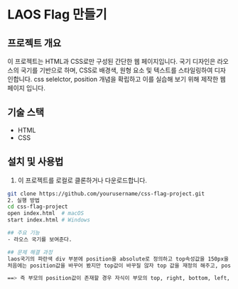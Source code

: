 # LAOS Flag 만들기
## 프로젝트 개요
이 프로젝트는 HTML과 CSS로만 구성된 간단한 웹 페이지입니다. 국기 디자인은 라오스의 국기를 기반으로 하며, CSS로 배경색, 원형 요소 및 텍스트를 스타일링하여 디자인합니다.
css selelctor, position 개념을 확립하고 이를 실습해 보기 위해 제작한 웹 페이지 입니다. 

## 기술 스택
- HTML
- CSS

## 설치 및 사용법
1.  이 프로젝트를 로컬로 클론하거나 다운로드합니다.

   ```bash
   git clone https://github.com/yourusername/css-flag-project.git
2. 실행 방법
  cd css-flag-project
  open index.html  # macOS
  start index.html # Windows
  
## 주요 기능
- 라오스 국기를 보여준다. 
 
## 문제 해결 과정
laos국기의 파란색 div 부분에 position을 absolute로 정의하고 top속성값을 150px을 주었을 때 흰색 원 div의 top속성값이 자동으로 150px이 주어진 상태여서
처음에는 position값을 바꾸어 봤지만 top값이 바꾸질 않자 top 값을 재정의 해주고, position값을 absolute 로 바꾸어 주니 국기 모양이 완성 되었다.

==> 즉 부모의 position값이 존재할 경우 자식이 부모의 top, right, bottom, left, z-index 속성값을 상속받으므로 다시 자식 속성값을 재정의 해줘야한다.

